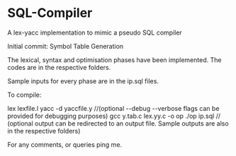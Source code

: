 # SQL-Compiler
A lex-yacc implementation to mimic a pseudo SQL compiler 

Initial commit: Symbol Table Generation

The lexical, syntax and optimisation phases have been implemented.
The codes are in the respective folders.

Sample inputs for every phase are in the ip.sql files.

To compile:

lex lexfile.l
yacc -d yaccfile.y //(optional --debug --verbose flags can be provided for debugging purposes)
gcc y.tab.c lex.yy.c -o op
./op ip.sql // (optional output can be redirected to an output file. Sample outputs are also in the respective folders)

For any comments, or queries ping me. 
